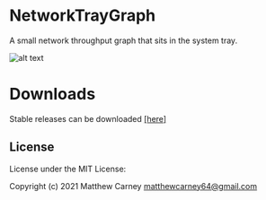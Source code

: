 # NetworkTrayGraph

A small network throughput graph that sits in the system tray. 

![alt text](https://github.com/Killeroo/NetworkTrayGraph/blob/main/Images/readme.PNG "NetworkTrayGraph in action")

# Downloads
Stable releases can be downloaded [[here]](https://github.com/Killeroo/NetworkTrayGraph/releases)

## License

License under the MIT License:

Copyright (c) 2021 Matthew Carney <matthewcarney64@gmail.com>
